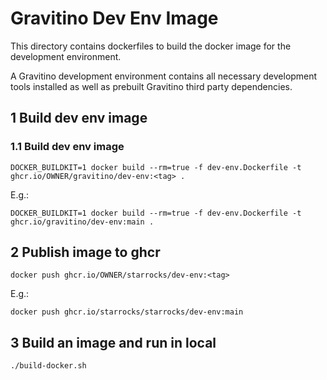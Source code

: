 # Gravitino Dev Env Image
This directory contains dockerfiles to build the docker image for the development environment.

A Gravitino development environment contains all necessary development tools installed as well as prebuilt Gravitino third
party dependencies.

## 1 Build dev env image

### 1.1 Build dev env image
```
DOCKER_BUILDKIT=1 docker build --rm=true -f dev-env.Dockerfile -t ghcr.io/OWNER/gravitino/dev-env:<tag> .
```
E.g.:
```shell
DOCKER_BUILDKIT=1 docker build --rm=true -f dev-env.Dockerfile -t ghcr.io/gravitino/dev-env:main .
```

## 2 Publish image to ghcr
```
docker push ghcr.io/OWNER/starrocks/dev-env:<tag>
```
E.g.:
```shell
docker push ghcr.io/starrocks/starrocks/dev-env:main
```

## 3 Build an image and run in local
```shell
./build-docker.sh
```
